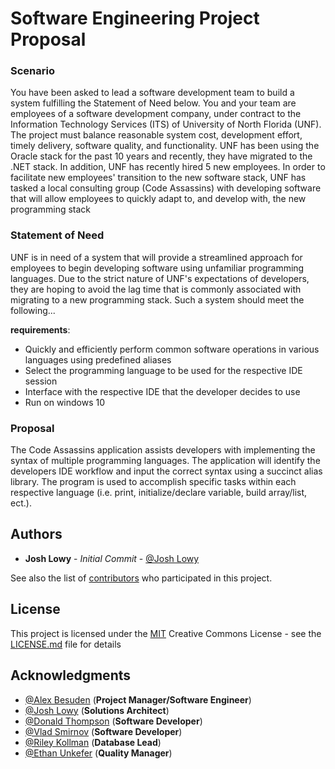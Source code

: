 # Software Engineering Project Proposal

### Scenario
You have been asked to lead a software development team to build a system fulfilling the Statement of Need below. You and your team are employees of a software development company, under contract to the Information Technology Services (ITS) of University of North Florida (UNF).  The project must balance reasonable system cost, development effort, timely delivery, software quality, and functionality. UNF has been using the Oracle stack for the past 10 years and recently, they have migrated to the .NET stack. In addition, UNF has recently hired 5 new employees. In order to facilitate new employees' transition to the new software stack, UNF has tasked a local consulting group (Code Assassins) with developing software that will allow employees to quickly adapt to, and develop with, the new programming stack

### Statement of Need

UNF is in need of a system that will provide a streamlined approach for employees to begin developing software using unfamiliar programming languages. Due to the strict nature of UNF's expectations of developers, they are hoping to avoid the lag time that is commonly associated with migrating to a new programming stack. Such a system should meet the following...

**requirements**:
* Quickly and efficiently perform common software operations in various languages using predefined aliases
* Select the programming language to be used for the respective IDE session
* Interface with the respective IDE that the developer decides to use
* Run on windows 10

### Proposal

The Code Assassins application assists developers with implementing the syntax of multiple programming languages. The application will identify the developers IDE workflow and input the correct syntax using a succinct alias library. The program is used to accomplish specific tasks within each respective language (i.e. print, initialize/declare variable, build array/list, ect.). 

## Authors

* **Josh Lowy** - *Initial Commit* - [@Josh Lowy](https://github.com/DLJ42)

See also the list of [contributors](https://github.com/abesuden/software-engineering/contributors) who participated in this project.

## License

This project is licensed under the [MIT](LICENSE.md) Creative Commons License - see the [LICENSE.md](LICENSE.md) file for details

## Acknowledgments

* [@Alex Besuden](https://github.com/abesuden) (**Project Manager/Software Engineer**)
* [@Josh Lowy](https://github.com/DLJ42) (**Solutions Architect**)
* [@Donald Thompson](https://github.com/dthompsonii) (**Software Developer**)
* [@Vlad Smirnov](https://github.com/Pr0vlad) (**Software Developer**)
* [@Riley Kollman](https://github.com/) (**Database Lead**)
* [@Ethan Unkefer](https://github.com/eunkefer) (**Quality Manager**)
